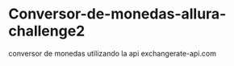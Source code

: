 # Conversor-de-monedas-allura-challenge2
conversor de monedas utilizando la api exchangerate-api.com

